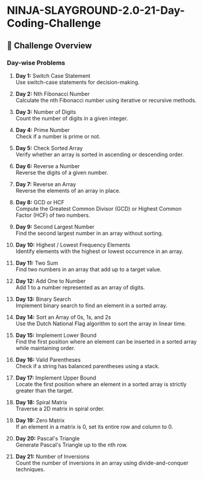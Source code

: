# NINJA-SLAYGROUND-2.0-21-Day-Coding-Challenge

## 🚀 Challenge Overview

### Day-wise Problems
1. **Day 1:** Switch Case Statement  
   Use switch-case statements for decision-making.

2. **Day 2:** Nth Fibonacci Number  
   Calculate the nth Fibonacci number using iterative or recursive methods.

3. **Day 3:** Number of Digits  
   Count the number of digits in a given integer.

4. **Day 4:** Prime Number  
   Check if a number is prime or not.

5. **Day 5:** Check Sorted Array  
   Verify whether an array is sorted in ascending or descending order.

6. **Day 6:** Reverse a Number  
   Reverse the digits of a given number.

7. **Day 7:** Reverse an Array  
   Reverse the elements of an array in place.

8. **Day 8:** GCD or HCF  
   Compute the Greatest Common Divisor (GCD) or Highest Common Factor (HCF) of two numbers.

9. **Day 9:** Second Largest Number  
   Find the second largest number in an array without sorting.

10. **Day 10:** Highest / Lowest Frequency Elements  
    Identify elements with the highest or lowest occurrence in an array.

11. **Day 11:** Two Sum  
    Find two numbers in an array that add up to a target value.

12. **Day 12:** Add One to Number  
    Add 1 to a number represented as an array of digits.

13. **Day 13:** Binary Search  
    Implement binary search to find an element in a sorted array.

14. **Day 14:** Sort an Array of 0s, 1s, and 2s  
    Use the Dutch National Flag algorithm to sort the array in linear time.

15. **Day 15:** Implement Lower Bound  
    Find the first position where an element can be inserted in a sorted array while maintaining order.

16. **Day 16:** Valid Parentheses  
    Check if a string has balanced parentheses using a stack.

17. **Day 17:** Implement Upper Bound  
    Locate the first position where an element in a sorted array is strictly greater than the target.

18. **Day 18:** Spiral Matrix  
    Traverse a 2D matrix in spiral order.

19. **Day 19:** Zero Matrix  
    If an element in a matrix is 0, set its entire row and column to 0.

20. **Day 20:** Pascal's Triangle  
    Generate Pascal's Triangle up to the nth row.

21. **Day 21:** Number of Inversions  
    Count the number of inversions in an array using divide-and-conquer techniques.

